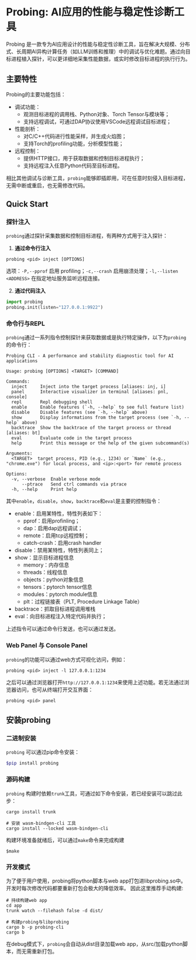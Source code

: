 # Probing: AI应用的性能与稳定性诊断工具

Probing 是一款专为AI应用设计的性能与稳定性诊断工具，旨在解决大规模、分布式、长周期AI异构计算任务（如LLM训练和推理）中的调试与优化难题。通过向目标进程植入探针，可以更详细地采集性能数据，或实时修改目标进程的执行行为。

## 主要特性

Probing的主要功能包括：

- 调试功能：
  - 观测目标进程的调用栈、Python对象、Torch Tensor与模块等；
  - 支持远程调试，可通过DAP协议使用VSCode远程调试目标进程；
- 性能剖析：
  - 对C/C++代码进行性能采样，并生成火焰图；
  - 支持Torch的profiling功能，分析模型性能；
- 远程控制：
  - 提供HTTP接口，用于获取数据和控制目标进程执行；
  - 支持远程注入任意Python代码至目标进程。

相比其他调试与诊断工具，`probing`能够即插即用，可在任意时刻侵入目标进程，无需中断或重启，也无需修改代码。

## Quick Start

### 探针注入

`probing`通过探针采集数据和控制目标进程，有两种方式用于注入探针：

1. **通过命令行注入**

```shell
probing <pid> inject [OPTIONS]
```

选项：`-P,--pprof` 启用 profiling；`-c,--crash` 启用崩溃处理；`-l,--listen <ADDRESS>` 在指定地址服务监听远程连接。

2. **通过代码注入**

```python
import probing
probing.init(listen="127.0.0.1:9922")
```

### 命令行与REPL

`probing`通过一系列指令控制探针来获取数据或是执行特定操作，以下为`probing`的命令行：

```
Probing CLI - A performance and stability diagnostic tool for AI applications

Usage: probing [OPTIONS] <TARGET> [COMMAND]

Commands:
  inject     Inject into the target process [aliases: inj, i]
  panel      Interactive visualizer in terminal [aliases: pnl, console]
  repl       Repl debugging shell
  enable     Enable features (`-h, --help` to see full feature list)
  disable    Disable features (see `-h, --help` above)
  show       Display informations from the target process (see `-h, --help` above)
  backtrace  Show the backtrace of the target process or thread [aliases: bt]
  eval       Evaluate code in the target process
  help       Print this message or the help of the given subcommand(s)

Arguments:
  <TARGET>  target process, PID (e.g., 1234) or `Name` (e.g., "chrome.exe") for local process, and <ip>:<port> for remote process

Options:
  -v, --verbose  Enable verbose mode
      --ptrace   Send ctrl commands via ptrace
  -h, --help     Print help

```

其中`enable`，`disable`，`show`，`backtrace`和`eval`是主要的控制指令：
- enable：启用某特性，特性列表如下：
  - pprof：启用profinling；
  - dap：启用dap远程调试；
  - remote：启用tcp远程控制；
  - catch-crash：启用crash handler
- disable：禁用某特性，特性列表同上；
- show：显示目标进程信息
  - memory：内存信息
  - threads：线程信息  
  - objects：python对象信息
  - tensors：pytorch tensor信息
  - modules：pytorch module信息
  - plt：过程链接表（PLT, Procedure Linkage Table）
- backtrace：抓取目标进程调用堆栈
- eval：向目标进程注入特定代码并执行；

上述指令可以通过命令行发送，也可以通过发送。

### Web Panel 与 Console Panel

`probing`的功能可以通过web方式可视化访问，例如：

```shell
probing <pid> inject -l 127.0.0.1:1234
```

之后可以通过浏览器打开`http://127.0.0.1:1234`来使用上述功能。若无法通过浏览器访问，也可从终端打开交互界面：

```shell
probing <pid> panel
```

## 安装probing

### 二进制安装

`probing` 可以通过pip命令安装：

```sh
$pip install probing
```

### 源码构建

`probing` 构建时依赖`trunk`工具，可通过如下命令安装，若已经安装可以跳过此步：
```shell
cargo install trunk

# 安装 wasm-bindgen-cli 工具
cargo install --locked wasm-bindgen-cli
```
构建环境准备就绪后，可以通过`make`命令来完成构建
```shell
$make
```

### 开发模式

为了便于用户使用，probing将python脚本与web app打包进libprobing.so中。开发时每次修改代码都要重新打包会极大的降低效率。
因此这里推荐手动构建:

```shell
# 持续构建web app
cd app
trunk watch --filehash false -d dist/

# 构建probing与libprobing
cargo b -p probing-cli
cargo b
```

在debug模式下，`probing`会自动从dist目录加载web app，从src/加载python脚本，而无需重新打包。
